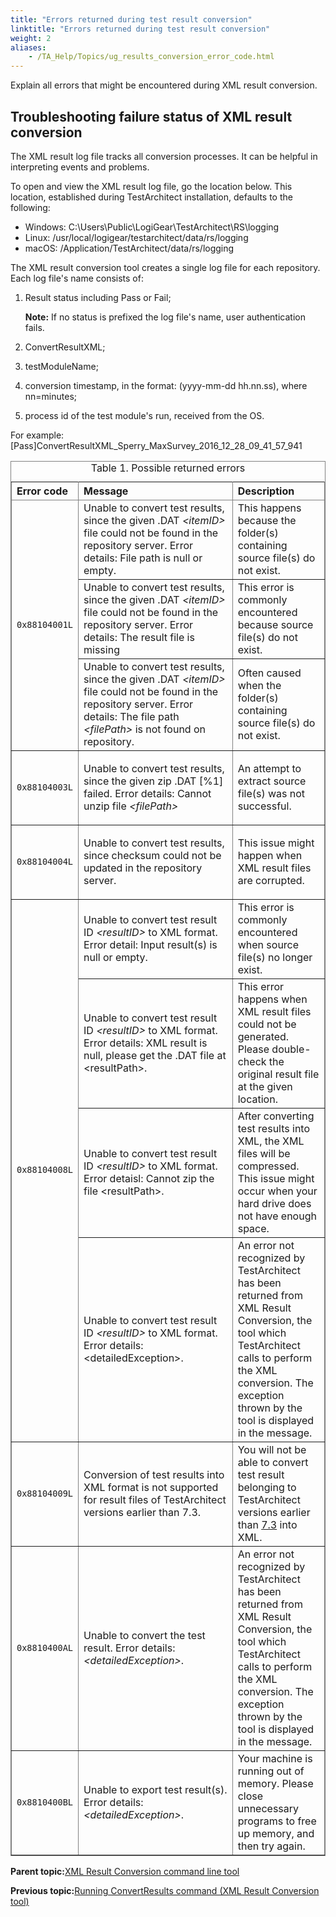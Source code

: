 ```yaml
--- 
title: "Errors returned during test result conversion"
linktitle: "Errors returned during test result conversion"
weight: 2
aliases: 
    - /TA_Help/Topics/ug_results_conversion_error_code.html
---
```


Explain all errors that might be encountered during XML result conversion.

## Troubleshooting failure status of XML result conversion

The XML result log file tracks all conversion processes. It can be helpful in interpreting events and problems.

To open and view the XML result log file, go the location below. This location, established during TestArchitect installation, defaults to the following:

-   Windows: C:\\Users\\Public\\LogiGear\\TestArchitect\\RS\\logging
-   Linux: /usr/local/logigear/testarchitect/data/rs/logging
-   macOS: /Application/TestArchitect/data/rs/logging

The XML result conversion tool creates a single log file for each repository. Each log file's name consists of:

1.  Result status including Pass or Fail;

    **Note:** If no status is prefixed the log file's name, user authentication fails.

2.  ConvertResultXML;
3.  testModuleName;
4.  conversion timestamp, in the format: \(yyyy-mm-dd hh.nn.ss\), where nn=minutes;
5.  process id of the test module's run, received from the OS.

For example: \[Pass\]ConvertResultXML\_Sperry\_MaxSurvey\_2016\_12\_28\_09\_41\_57\_941

<table cellpadding="4" cellspacing="0" summary="" id="reference_o3n_p4b_xx__table_rhn_x4b_xx" class="table" frame="border" border="1" rules="all"><caption><span class="wh_expand_btn expanded"></span><span class="tablecap"><span class="table--title-label">Table 1. </span>Possible <span class="highlight">returned</span> <span class="highlight">errors</span><span class="permalink"></span></span></caption><colgroup><col style="width:19.047619047619047%"><col style="width:50.857142857142854%"><col style="width:30.0952380952381%"></colgroup><thead class="thead" style="text-align:left;">            <tr>              <th class="entry cellrowborder" id="d779141e128">Error code</th>              <th class="entry cellrowborder" id="d779141e131">Message</th>              <th class="entry cellrowborder" id="d779141e134">Description</th>            </tr>          </thead><tbody class="tbody">            <tr>              <td class="entry cellrowborder" rowspan="3" headers="d779141e128 "><code class="ph codeph">0x88104001L</code></td>              <td class="entry cellrowborder" headers="d779141e131 ">Unable to convert <span class="highlight">test</span> <span class="highlight">result</span>s, since the given <span class="ph filepath">.DAT</span>                <em class="ph i">&lt;itemID&gt;</em> file could not be found in the repository server. Error details:                File path is null or empty.</td>              <td class="entry cellrowborder" headers="d779141e134 ">This happens because the folder(s) containing source file(s) do not                exist.</td>            </tr>            <tr>              <td class="entry cellrowborder" headers="d779141e131 ">Unable to convert <span class="highlight">test</span> <span class="highlight">result</span>s, since the given <span class="ph filepath">.DAT</span>                <em class="ph i">&lt;itemID&gt;</em> file could not be found in the repository server. Error details:                The <span class="highlight">result</span> file is missing</td>              <td class="entry cellrowborder" headers="d779141e134 ">This error is commonly encountered because source file(s) do not exist.</td>            </tr>            <tr>              <td class="entry cellrowborder" headers="d779141e131 ">Unable to convert <span class="highlight">test</span> <span class="highlight">result</span>s, since the given <span class="ph filepath">.DAT</span>                <em class="ph i">&lt;itemID&gt;</em> file could not be found in the repository server. Error details:                The file path <em class="ph i">&lt;filePath&gt;</em> is not found on repository. </td>              <td class="entry cellrowborder" headers="d779141e134 ">Often caused when the folder(s) containing source file(s) do not exist.</td>            </tr>                        <tr>              <td class="entry cellrowborder" headers="d779141e128 "><code class="ph codeph">0x88104003L</code></td>              <td class="entry cellrowborder" headers="d779141e131 ">                <p class="p">Unable to convert <span class="highlight">test</span> <span class="highlight">result</span>s, since the given zip <span class="ph filepath">.DAT</span>                  [%1] failed. Error details: Cannot unzip file <em class="ph i">&lt;filePath&gt;</em></p>              </td>              <td class="entry cellrowborder" headers="d779141e134 ">An attempt to extract source file(s) was not successful. </td>            </tr>            <tr>              <td class="entry cellrowborder" headers="d779141e128 "><code class="ph codeph">0x88104004L</code></td>              <td class="entry cellrowborder" headers="d779141e131 ">                <p class="p">Unable to convert <span class="highlight">test</span> <span class="highlight">result</span>s, since checksum could not be updated in the                  repository server.</p>              </td>              <td class="entry cellrowborder" headers="d779141e134 ">This issue might happen when <span class="ph filepath">XML</span> <span class="highlight">result</span> files are                corrupted.</td>            </tr>                                                <tr>              <td class="entry cellrowborder" rowspan="4" headers="d779141e128 "><code class="ph codeph">0x88104008L</code></td>              <td class="entry cellrowborder" headers="d779141e131 ">Unable to convert <span class="highlight">test</span> <span class="highlight">result</span> ID <em class="ph i">&lt;<span class="highlight">result</span>ID&gt;</em> to XML format. Error                detail: Input <span class="highlight">result</span>(s) is null or empty.</td>              <td class="entry cellrowborder" headers="d779141e134 ">This error is commonly encountered when source file(s) no longer exist.</td>            </tr>            <tr>              <td class="entry cellrowborder" headers="d779141e131 ">Unable to convert <span class="highlight">test</span> <span class="highlight">result</span> ID <em class="ph i">&lt;<span class="highlight">result</span>ID&gt;</em> to XML format. Error                details: <span class="ph filepath">XML</span> <span class="highlight">result</span> is null, please get the                  <span class="ph filepath">.DAT</span> file at <span class="ph filepath">&lt;<span class="highlight">result</span>Path&gt;</span>.</td>              <td class="entry cellrowborder" headers="d779141e134 ">This error happens when <span class="ph filepath">XML</span> <span class="highlight">result</span> files could not be                generated. Please double-check the original <span class="highlight">result</span> file at the given location.              </td>            </tr>            <tr>              <td class="entry cellrowborder" headers="d779141e131 ">Unable to convert <span class="highlight">test</span> <span class="highlight">result</span> ID <em class="ph i">&lt;<span class="highlight">result</span>ID&gt;</em> to XML format. Error                detaisl: Cannot zip the file <span class="ph filepath">&lt;<span class="highlight">result</span>Path&gt;</span>.</td>              <td class="entry cellrowborder" headers="d779141e134 ">After converting <span class="highlight">test</span> <span class="highlight">result</span>s into <span class="ph filepath">XML</span>, the                  <span class="ph filepath">XML</span> files will be compressed. This issue might occur when                your hard drive does not have enough space. </td>            </tr>            <tr>              <td class="entry cellrowborder" headers="d779141e131 ">Unable to convert <span class="highlight">test</span> <span class="highlight">result</span> ID <em class="ph i">&lt;<span class="highlight">result</span>ID&gt;</em> to XML format. Error                details: <span class="ph filepath">&lt;detailedException&gt;</span>.</td>              <td class="entry cellrowborder" headers="d779141e134 "><span class="ph" id="reference_o3n_p4b_xx__ph_unknown.error">An error not recognized by <span class="ph"><span class="highlight">Test</span>Architect</span> has been <span class="highlight">returned</span> from <span class="ph filepath">XML                    <span class="highlight">Result</span> <span class="highlight">Conversion</span></span>, the tool which <span class="ph"><span class="highlight">Test</span>Architect</span> calls to perform the XML <span class="highlight">conversion</span>.                  The exception thrown by the tool is displayed in the                message.</span></td>            </tr>            <tr>              <td class="entry cellrowborder" headers="d779141e128 "><code class="ph codeph">0x88104009L</code></td>              <td class="entry cellrowborder" headers="d779141e131 "><span class="highlight">Conversion</span> of <span class="highlight">test</span> <span class="highlight">result</span>s into XML format is not supported for <span class="highlight">result</span> files of                <span class="highlight">Test</span>Architect versions earlier than 7.3.</td>              <td class="entry cellrowborder" headers="d779141e134 ">You will not be able to convert <span class="highlight">test</span> <span class="highlight">result</span> belonging to <span class="highlight">Test</span>Architect versions                earlier than <a class="xref" href="../../TA_ReleaseNotes/DITA_source/Whats_New_7.3.html" title="This topic describes the changes made in TestArchitect version 7.3.">7.3</a> into                  <span class="ph filepath">XML</span>.</td>            </tr>            <tr>              <td class="entry cellrowborder" headers="d779141e128 "><code class="ph codeph">0x8810400AL</code></td>              <td class="entry cellrowborder" headers="d779141e131 ">Unable to convert the <span class="highlight">test</span> <span class="highlight">result</span>. Error details:                <em class="ph i">&lt;detailedException&gt;</em>. </td>              <td class="entry cellrowborder" headers="d779141e134 "><span class="ph">An error not recognized by <span class="ph"><span class="highlight">Test</span>Architect</span> has been <span class="highlight">returned</span> from <span class="ph filepath">XML                    <span class="highlight">Result</span> <span class="highlight">Conversion</span></span>, the tool which <span class="ph"><span class="highlight">Test</span>Architect</span> calls to perform the XML <span class="highlight">conversion</span>.                  The exception thrown by the tool is displayed in the                message.</span></td>            </tr>            <tr>              <td class="entry cellrowborder" headers="d779141e128 "><code class="ph codeph">0x8810400BL</code></td>              <td class="entry cellrowborder" headers="d779141e131 ">Unable to export <span class="highlight">test</span> <span class="highlight">result</span>(s). Error details: <em class="ph i">&lt;detailedException&gt;</em>. </td>              <td class="entry cellrowborder" headers="d779141e134 ">Your machine is running out of memory. Please close unnecessary programs to                free up memory, and then try again.</td>            </tr>          </tbody></table>

**Parent topic:**[XML Result Conversion command line tool](/TA_Help/Topics/ug_XML_result_conversion_tool.html)

**Previous topic:**[Running ConvertResults command \(XML Result Conversion tool\)](/TA_Help/Topics/ug_XML_result_conversion_tool_example.html)

